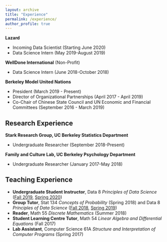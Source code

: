 ```yaml
---
layout: archive
title: "Experience"
permalink: /experience/
author_profile: true
---
```


**Lazard**

  - Incoming Data Scientist (Starting June 2020)
  - Data Science Intern (May 2019-August 2019)

**WellDone International** (Non-Profit)

  - Data Science Intern (June 2018-October 2018)

**Berkeley Model United Nations**

  - President (March 2019 - Present)
  - Director of Organizational Partnerships (April 2017 - April 2019)
  - Co-Chair of Chinese State Council and UN Economic and Financial Committees (September 2016 - March 2019)

## Research Experience

**Stark Research Group, UC Berkeley Statistics Department**

  - Undergraduate Researcher (September 2018-Present)

**Family and Culture Lab, UC Berkeley Psychology Department**

  - Undergraduate Researcher (January 2017-May 2018)

## Teaching Experience

  - **Undergraduate Student Instructor**, Data 8 *Principles of Data Science* ([Fall 2019](http://data8.org/fa19/), [Spring 2020](http://data8.org/sp20/)) 
  - **Group Tutor**, Stat 134 *Concepts of Probability* (Spring 2018) and Data 8 *Principles of Data Science* ([Fall 2018](http://data8.org/fa18/), [Spring 2019](http://data8.org/sp19/))
  - **Reader**, Math 55 *Discrete Mathematics* (Summer 2018)
  - **Student Learning Centre Tutor**, Math 54 *Linear Algebra and Differential Equations* (Fall 2017)
  - **Lab Assistant**, Computer Science 61A *Structure and Interpretation of Computer Programs* (Spring 2017)